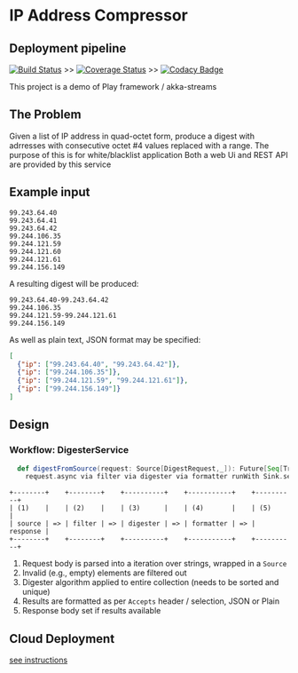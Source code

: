 # IP Address Compressor
## Deployment pipeline
[![Build Status](https://travis-ci.org/sothach/ipcress.png)](https://travis-ci.org/sothach/ipcress) >>
[![Coverage Status](https://coveralls.io/repos/github/sothach/ipcress/badge.svg?branch=master)](https://coveralls.io/github/sothach/ipcress?branch=master) >>
[![Codacy Badge](https://api.codacy.com/project/badge/Grade/a688282e09a04ddeb6d0b29f2c8b82e1)](https://www.codacy.com/project/sothach/ipcress/dashboard?utm_source=github.com&amp;utm_medium=referral&amp;utm_content=sothach/ipcress&amp;utm_campaign=Badge_Grade_Dashboard)

This project is a demo of Play framework / akka-streams

## The Problem
Given a list of IP address in quad-octet form, produce a digest with adrresses with consecutive octet #4 values replaced with a range.
The purpose of this is for white/blacklist application
Both a web Ui and REST API are provided by this service

## Example input

````text
99.243.64.40
99.243.64.41
99.243.64.42
99.244.106.35
99.244.121.59
99.244.121.60
99.244.121.61
99.244.156.149
````
A resulting digest will be produced:
````text
99.243.64.40-99.243.64.42
99.244.106.35
99.244.121.59-99.244.121.61
99.244.156.149
````
As well as plain text, JSON format may be specified:
````json
[
  {"ip": ["99.243.64.40", "99.243.64.42"]},
  {"ip": ["99.244.106.35"]},
  {"ip": ["99.244.121.59", "99.244.121.61"]},
  {"ip": ["99.244.156.149"]}
]
````

## Design
### Workflow: DigesterService

```scala
  def digestFromSource(request: Source[DigestRequest,_]): Future[Seq[Try[String]]] =
    request.async via filter via digester via formatter runWith Sink.seq
```
```textmate
+--------+    +--------+    +----------+    +-----------+    +----------+
| (1)    |    | (2)    |    | (3)      |    | (4)       |    | (5)      |
| source | => | filter | => | digester | => | formatter | => | response |
+--------+    +--------+    +----------+    +-----------+    +----------+
```
1. Request body is parsed into a iteration over strings, wrapped in a `Source`
1. Invalid (e.g., empty) elements are filtered out
1. Digester algorithm applied to entire collection (needs to be sorted and unique)
1. Results are formatted as per `Accepts` header / selection, JSON or Plain
1. Response body set if results available

## Cloud Deployment
[see instructions](doc/deploy.md)
